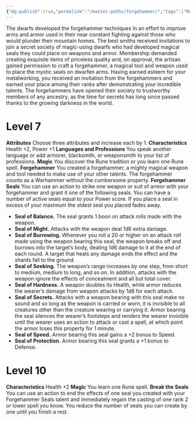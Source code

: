```yaml
---
{"dg-publish":true,"permalink":"/master-paths/forgehammer/","tags":["Magic","REBALANCED"]}
---
```


The dwarfs developed the forgehammer techniques In an effort to improve arms and armor used in their near constant fighting against those who would plunder their mountain homes. The best smiths received invitations to join a secret society of magic-using dwarfs who had developed magical seals they could place on weapons and armor. Membership demanded creating exquisite items of priceless quality and, on approval, the artisan gained permission to craft a forgehammer, a magical tool and weapon used to place the mystic seals on dwarfen arms.
Having earned esteem for your metalworking, you received an invitation from the forgehammers and earned your place among their ranks after demonstrating your incredible talents. The forgehammers have opened their society to trustworthy members of any ancestry, as the time for secrets has long since passed thanks to the growing darkness in the world.
# Level 7
**Attributes** Choose three attributes and increase each by 1.
**Characteristics** Health +2, Power +1
**Languages and Professions** You speak another language or add armorer, blacksmith, or weaponsmith to your list of professions.
**Magic** You discover the Rune tradition or you learn one Rune spell.
**Forgehammer** You created a forgehammer, a mighty magical weapon and tool needed to make use of your other talents. The forgehammer counts as a Warhammer without the cumbersome property.
**Forgehammer Seals** You can use an action to strike one weapon or suit of armor with your forgehammer and grant it one of the following seals. You can have a number of active seals equal to your Power score. If you place a seal in excess of your maximum the oldest seal you placed fades away.
- **Seal of Balance.** The seal grants 1 boon on attack rolls made with the weapon.
- **Seal of Might.** Attacks with the weapon deal 1d6 extra damage.
- **Seal of Burrowing.** Whenever you roll a 20 or higher on an attack roll made using the weapon bearing this seal, the weapon breaks off and burrows into the target’s body, dealing 1d6 damage to it at the end of each round. A target that heals any damage ends the effect and the shards fall to the ground.
- **Seal of Seeking.** The weapon’s range increases by one step, from short to medium, medium to long, and so on. In addition, attacks with the weapon ignore the effects of concealment and all but total cover.
- **Seal of Hardness.** A weapon doubles its Health, while armor reduces the wearer’s damage from weapon attacks by 1d6 for each attack.
- **Seal of Secrets.** Attacks with a weapon bearing with this seal make no sound and so long as the weapon is carried or worn, it is invisible to all creatures other than the creature wearing or carrying it. Armor bearing the seal silences the wearer’s footsteps and renders the wearer invisible until the wearer uses an action to attack or cast a spell, at which point the armor loses this property for 1 minute.
- **Seal of Speed.** Armor bearing this seal gains a +2 bonus to Speed.
- **Seal of Protection.** Armor bearing this seal grants a +1 bonus to Defense.
# Level 10
**Characteristics** Health +2
**Magic** You learn one Rune spell.
**Break the Seals** You can use an action to end the effects of one seal you created with your Forgehammer Seals talent and immediately regain the casting of one rank 2 or lower spell you know.
You reduce the number of seals you can create by one until you finish a rest.